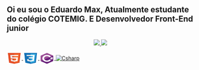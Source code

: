 ## Oi eu sou o Eduardo Max, Atualmente estudante do colégio COTEMIG. E Desenvolvedor Front-End junior 
<div align="center">
  <a href="https://github.com/EDMEZ">
  <img height="150em"  src="https://github-readme-stats.vercel.app/api?username=EDMEZ&show_icons=true&theme=midnight-purple&include_all_commits=true&count_private=true"/>
  <img height="150em" src="https://github-readme-stats.vercel.app/api/top-langs/?username=EDMEZ&layout=compact&langs_count=7&theme=midnight-purple"/>
</div>
<div>
  <br>
  <img align="center" alt="HTML" height="30" width="40" src="https://raw.githubusercontent.com/devicons/devicon/master/icons/html5/html5-original.svg">
  <img align="center" alt="CSS" height="30" width="40" src="https://raw.githubusercontent.com/devicons/devicon/master/icons/css3/css3-original.svg">
  <img align="center" alt="Csharp" height="30" width="40" src="https://raw.githubusercontent.com/devicons/devicon/master/icons/csharp/csharp-original.svg">
  <img align="center" alt="Csharp" height="30" width="40" src="https://raw.githubusercontent.com/devicons/devicon/master/icons/csharp/Js-original.svg">
</div>

  ##
  

  

  
